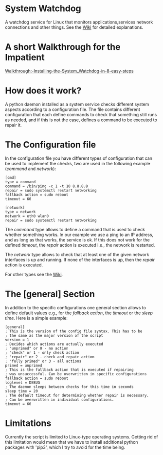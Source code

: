 # System Watchdog
A watchdog service for Linux that monitors applications,services network connections and other things.
See the [Wiki](../../wiki) for detailed explanations.

# A short Walkthrough for the Impatient
[Walkthrough:-Installing-the-System_Watchdog-in-8-easy-steps](../../wiki/Walkthrough:-Installing-the-System_Watchdog-in-8-easy-steps)

# How does it work?
A python daemon installed as a system service checks different system aspects according to a configuration file. 
The file contains different configuration that each define commands to check that something still runs as needed, 
and if this is not the case, defines a command to be executed to repair it.

# The Configuration file
In the configuration file you have different types of configuration that can be used to implement the checks, two are used in
the following example (*command* and *network*):
```
[cmd]
type = command
command = /bin/ping -c 1 -t 10 8.8.8.8
repair = sudo systemctl restart networking
fallback action = sudo reboot
timeout = 60

[network]
type = network
network = eth0 wlan0
repair = sudo systemctl restart networking
```
The *command* type allows to define a command that is used to check whether something works.
In our example we use a ping to an IP address, and as long as that works, the service
is ok. If this does not work for the defined *timeout*, the *repair* action is executed i.e., 
the network is restarted.

The *network* type allows to check that at least one of the given network interfaces is
up and running. If none of the interfaces is up, then the *repair* action is executed.

For other types see the [Wiki](../../wiki).

# The [general] Section
In addition to the specific configurations one general section allows to define default values e.g., for the
*fallback action*, the *timeout* or the *sleep time*. Here is a simple example:
```
[general]
; This is the version of the config file syntax. This has to be
; the same as the major version of the script
version = 1
; Decides which actions are actually executed
; "unprimed" or 0 - no action
; "check" or 1 - only check action
; "repair" or 2 - check and repair action
; "fully primed" or 3 - all actions
primed = unprimed
; This is the fallback action that is executed if repairing
; was unsuccessful. Can be overwritten in specific configurations
fallback action = sudo reboot
loglevel = DEBUG
; The daemon sleeps between checks for this time in seconds
sleep time = 20
; The default timeout for determining whether repair is necessary.
; Can be overwritten in individual configurations.
timeout = 60
```

# Limitations
Currently the script is limited to Linux-type operating systems. Getting rid of this limitation would mean that we have to install additional python packages with 'pip3', which I try to avoid for the time being.
